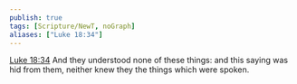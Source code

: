 ```yaml
---
publish: true
tags: [Scripture/NewT, noGraph]
aliases: ["Luke 18:34"]
---
```

[Luke 18:34](https://churchofjesuschrist.org/study/scriptures/nt/luke/18?lang=eng&id=p34#p34) And they understood none of these things: and this saying was hid from them, neither knew they the things which were spoken.
